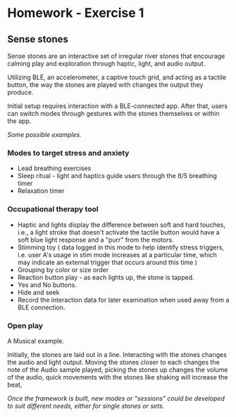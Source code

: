 # Homework - Exercise 1
## Sense stones
Sense stones are an interactive set of irregular river stones that encourage calming play and exploration through haptic, light, and audio output.

Utilizing BLE, an accelerometer, a captive touch grid, and acting as a tactile button, the way the stones are played with changes the output they produce.

Initial setup requires interaction with a BLE-connected app. After that, users can switch modes through gestures with the stones themselves or within the app.

*Some possible examples.*

### Modes to target stress and anxiety

- Lead breathing exercises
- Sleep ritual - light and haptics guide users through the 8/5 breathing timer
- Relaxation timer

### Occupational therapy tool

- Haptic and lights display the difference between soft and hard touches, i.e., a light stroke that doesn't activate the tactile button would have a soft blue light response and a "purr" from the motors.
- Stimming toy (  data logged in this mode to help identify stress triggers, i.e.  user A's usage in stim mode increases at a particular time, which may indicate an external trigger that occurs around this time )
- Grouping by color or size order
- Reaction button play - as each lights up, the stone is tapped.
- Yes and No buttons.
- Hide and seek
- Record the interaction data for later examination when used away from a BLE connection. 

### Open play

A Musical example.

Initially, the stones are laid out in a line. Interacting with the stones changes the audio and light output. Moving the stones closer to each changes the note of the Audio sample played, picking the stones up changes the volume of the audio,  quick movements with the stones like shaking will increase the beat,

*Once the framework is built, new modes or "sessions" could be developed to suit different needs, either for single stones or sets.*



